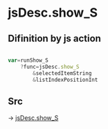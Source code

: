 # jsDesc.show_S

## Difinition by js action

```js.js

var=runShow_S
	?func=jsDesc.show_S
		&selectedItemString
		&listIndexPositionInt
```

## Src

-> [jsDesc.show_S](https://github.com/puutaro/CommandClick/blob/master/app/src/main/java/com/puutaro/commandclick/fragment_lib/terminal_fragment/js_interface/list_index/JsDesc.kt#L26)


